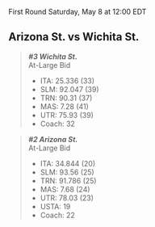 First Round
Saturday, May 8 at 12:00 EDT
## Arizona St. vs Wichita St.

> ***#3 Wichita St.***  
> At-Large Bid  
> - ITA: 25.336 (33)  
> - SLM: 92.047 (39)  
> - TRN: 90.31 (37)  
> - MAS: 7.28 (41)  
> - UTR: 75.93 (39)  
> - Coach: 32  

> ***#2 Arizona St.***  
> At-Large Bid  
> - ITA: 34.844 (20)  
> - SLM: 93.56 (25)  
> - TRN: 91.786 (25)  
> - MAS: 7.68 (24)  
> - UTR: 78.03 (23)  
> - USTA: 19  
> - Coach: 22  